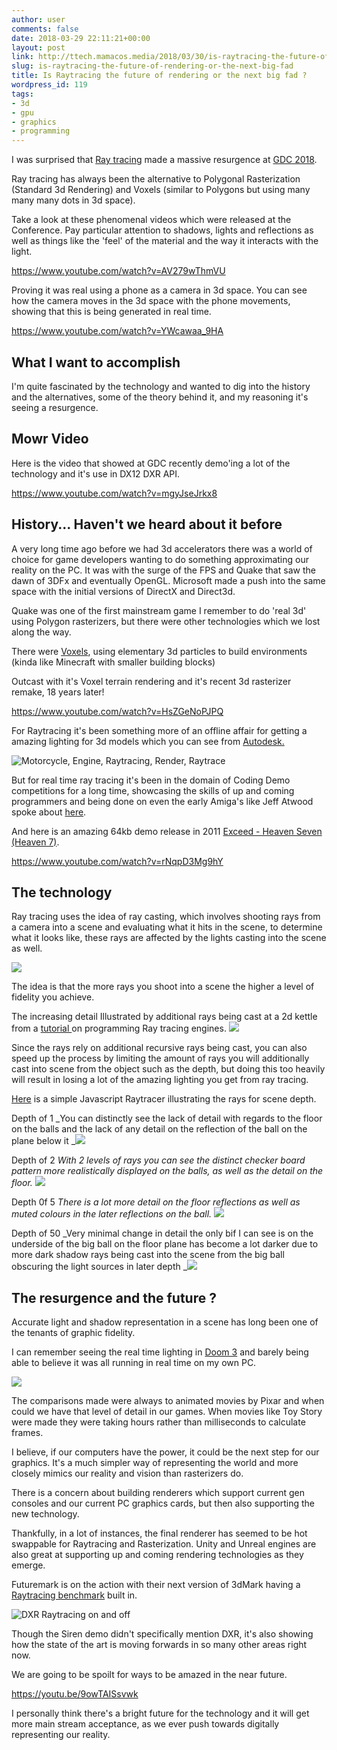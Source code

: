 ```yaml
---
author: user
comments: false
date: 2018-03-29 22:11:21+00:00
layout: post
link: http://ttech.mamacos.media/2018/03/30/is-raytracing-the-future-of-rendering-or-the-next-big-fad/
slug: is-raytracing-the-future-of-rendering-or-the-next-big-fad
title: Is Raytracing the future of rendering or the next big fad ?
wordpress_id: 119
tags:
- 3d
- gpu
- graphics
- programming
---
```


I was surprised that [Ray tracing](https://en.wikipedia.org/wiki/Ray_tracing_(graphics)) made a massive resurgence at [GDC 2018](http://www.gdconf.com/aboutgdc/).

Ray tracing has always been the alternative to Polygonal Rasterization (Standard 3d Rendering) and Voxels (similar to Polygons but using many many many dots in 3d space).

Take a look at these phenomenal videos which were released at the Conference. Pay particular attention to shadows, lights and reflections as well as things like the 'feel' of the material and the way it interacts with the light.

https://www.youtube.com/watch?v=AV279wThmVU

Proving it was real using a phone as a camera in 3d space. You can see how the camera moves in the 3d space with the phone movements, showing that this is being generated in real time.

https://www.youtube.com/watch?v=YWcawaa_9HA


## What I want to accomplish


I'm quite fascinated by the technology and wanted to dig into the history and the alternatives, some of the theory behind it, and my reasoning it's seeing a resurgence.


## Mowr Video


Here is the video that showed at GDC recently demo'ing a lot of the technology and it's use in DX12 DXR API.

https://www.youtube.com/watch?v=mgyJseJrkx8


## History... Haven't we heard about it before


A very long time ago before we had 3d accelerators there was a world of choice for game developers wanting to do something approximating our reality on the PC. It was with the surge of the FPS and Quake that saw the dawn of 3DFx and eventually OpenGL. Microsoft made a push into the same space with the initial versions of DirectX and Direct3d.

Quake was one of the first mainstream game I remember to do 'real 3d' using Polygon rasterizers, but there were other technologies which we lost along the way.

There were [Voxels](https://en.wikipedia.org/wiki/Voxel), using elementary 3d particles to build environments (kinda like Minecraft with smaller building blocks)

Outcast with it's Voxel terrain rendering and it's recent 3d rasterizer remake, 18 years later!

https://www.youtube.com/watch?v=HsZGeNoPJPQ

For Raytracing it's been something more of an offline affair for getting a amazing lighting for 3d models which you can see from [Autodesk.](https://knowledge.autodesk.com/support/autocad/learn-explore/caas/CloudHelp/cloudhelp/2015/ENU/AutoCAD-Core/files/GUID-498BD4DA-2C96-421E-9C6E-75CFF38FF5ED-htm.html)

![Motorcycle, Engine, Raytracing, Render, Raytrace](http://ttech.mamacos.media/wp-content/uploads/2019/08/motorcycle-1581945_960_720.jpg)

But for real time ray tracing it's been in the domain of Coding Demo competitions for a long time, showcasing the skills of up and coming programmers and being done on even the early Amiga's like Jeff Atwood spoke about [here](https://blog.codinghorror.com/real-time-raytracing/).

And here is an amazing 64kb demo release in 2011 [Exceed - Heaven Seven (Heaven 7)](https://www.youtube.com/watch?v=rNqpD3Mg9hY).

https://www.youtube.com/watch?v=rNqpD3Mg9hY


## The technology


Ray tracing uses the idea of ray casting, which involves shooting rays from a camera into a scene and evaluating what it hits in the scene, to determine what it looks like, these rays are affected by the lights casting into the scene as well.

![](http://ttech.mamacos.media/wp-content/uploads/2019/08/300px-Ray_trace_diagram.svg.png)

The idea is that the more rays you shoot into a scene the higher a level of fidelity you achieve.

The increasing detail Illustrated by additional rays being cast at a 2d kettle from a [tutorial ](https://www.scratchapixel.com/lessons/3d-basic-rendering/introduction-to-ray-tracing)on programming Ray tracing engines.
![](http://ttech.mamacos.media/wp-content/uploads/2019/08/teapotracing.gif)

Since the rays rely on additional recursive rays being cast, you can also speed up the process by limiting the amount of rays you will additionally cast into scene from the object such as the depth, but doing this too heavily will result in losing a lot of the amazing lighting you get from ray tracing.

[Here](https://jsfiddle.net/L1c9n67w/2/) is a simple Javascript Raytracer illustrating the rays for scene depth.

Depth of 1
_You can distinctly see the lack of detail with regards to the floor on the balls and the lack of any detail on the reflection of the ball on the plane below it
_![](http://ttech.tonym128.com/wp-content/uploads/2018/03/Depth-1.png)

Depth of 2
_With 2 levels of rays you can see the distinct checker board pattern more realistically displayed on the balls, as well as the detail on the floor._
![](http://ttech.tonym128.com/wp-content/uploads/2018/03/Depth-2.png)

Depth 0f 5
_There is a lot more detail on the floor reflections as well as muted colours in the later reflections on the ball._
![](http://ttech.tonym128.com/wp-content/uploads/2018/03/Depth-5.png)

Depth of 50
_Very minimal change in detail the only bif I can see is on the underside of the big ball on the floor plane has become a lot darker due to more dark shadow rays being cast into the scene from the big ball obscuring the light sources in later depth
_![](http://ttech.tonym128.com/wp-content/uploads/2018/03/Depth-50-1.png)


## The resurgence and the future ?


Accurate light and shadow representation in a scene has long been one of the tenants of graphic fidelity.

I can remember seeing the real time lighting in [Doom 3](https://en.wikipedia.org/wiki/Doom_3) and barely being able to believe it was all running in real time on my own PC.

[![](http://ttech.mamacos.media/wp-content/uploads/2019/08/Doom3shadows2.jpg)](https://en.wikipedia.org/wiki/Doom_3)

The comparisons made were always to animated movies by Pixar and when could we have that level of detail in our games. When movies like Toy Story were made they were taking hours rather than milliseconds to calculate frames.

I believe, if our computers have the power, it could be the next step for our graphics. It's a much simpler way of representing the world and more closely mimics our reality and vision than rasterizers do.

There is a concern about building renderers which support current gen consoles and our current PC graphics cards, but then also supporting the new technology.

Thankfully, in a lot of instances, the final renderer has seemed to be hot swappable for Raytracing and Rasterization. Unity and Unreal engines are also great at supporting up and coming rendering technologies as they emerge.

Futuremark is on the action with their next version of 3dMark having a [Raytracing benchmark](https://www.pcgamesn.com/futuremark-3dmark-raytracing-demo) built in.

![DXR Raytracing on and off](http://ttech.mamacos.media/wp-content/uploads/2019/08/directx-raytracing-demo-2.gif)

Though the Siren demo didn't specifically mention DXR, it's also showing how the state of the art is moving forwards in so many other areas right now.

We are going to be spoilt for ways to be amazed in the near future.

https://youtu.be/9owTAISsvwk

I personally think there's a bright future for the technology and it will get more main stream acceptance, as we ever push towards digitally representing our reality.



